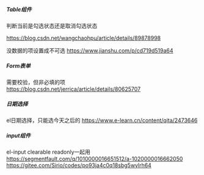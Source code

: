 ##### Table组件

判断当前是勾选状态还是取消勾选状态

https://blog.csdn.net/wangchaohpu/article/details/89878998

没数据的项设置成不可选
https://www.jianshu.com/p/cd719d519a64

##### Form表单

需要校验，但非必填的项
https://blog.csdn.net/jerrica/article/details/80625707

##### 日期选择

el日期选择，只能选今天之后的
https://www.e-learn.cn/content/qita/2473646

##### input组件

el-input clearable readonly一起用
https://segmentfault.com/q/1010000016651512/a-1020000016662050
https://gitee.com/Sirio/codes/po93ja4c0q18sbg5wylrh64